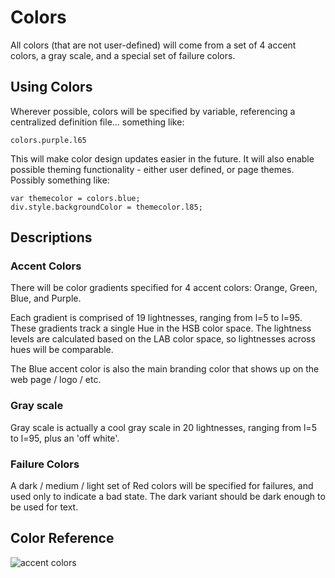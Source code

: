 # Colors
All colors (that are not user-defined) will come from a set of 4 accent colors, a gray scale, and a special set of failure colors.

## Using Colors
Wherever possible, colors will be specified by variable, referencing a centralized definition file... something like:

```colors.purple.l65```

This will make color design updates easier in the future.  It will also enable possible theming functionality - either user defined, or page themes.  Possibly something like:

```
var themecolor = colors.blue;
div.style.backgroundColor = themecolor.l85;
```
## Descriptions
### Accent Colors
There will be color gradients specified for 4 accent colors: Orange, Green, Blue, and Purple.

Each gradient is comprised of 19 lightnesses, ranging from l=5 to l=95.  These gradients track a single Hue in the HSB color space.
The lightness levels are calculated based on the LAB color space, so lightnesses across hues will be comparable.

The Blue accent color is also the main branding color that shows up on the web page / logo / etc.

### Gray scale
Gray scale is actually a cool gray scale in 20 lightnesses, ranging from l=5 to l=95, plus an 'off white'.

### Failure Colors
A dark / medium / light set of Red colors will be specified for failures, and used only to indicate a bad state.  The dark variant should be dark enough to be used for text.


## Color Reference
![accent colors](colors/Glyphr_Studio_V2_Accent_Colors.png "accent colors")